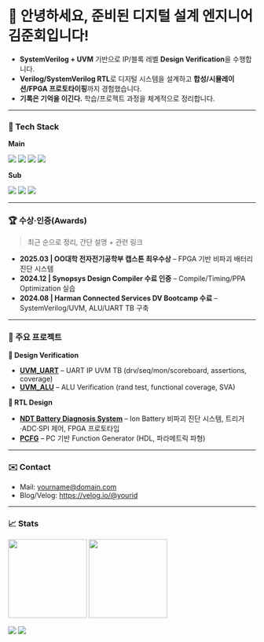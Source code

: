 <!-- 배너/소개 -->
<h1 align="left">👋 안녕하세요, 준비된 디지털 설계 엔지니어 김준회입니다!</h1>

- **SystemVerilog + UVM** 기반으로 IP/블록 레벨 **Design Verification**을 수행합니다.
- **Verilog/SystemVerilog RTL**로 디지털 시스템을 설계하고 **합성/시뮬레이션/FPGA 프로토타이핑**까지 경험했습니다.
- **기록은 기억을 이긴다.** 학습/프로젝트 과정을 체계적으로 정리합니다.

---


### 🧰 Tech Stack
**Main**
<p>
  <img src="https://img.shields.io/badge/SystemVerilog-8A2BE2" />
  <img src="https://img.shields.io/badge/UVM-8A2BE2" />
  <img src="https://img.shields.io/badge/Verilog-8A2BE2" />
  <img src="https://img.shields.io/badge/Vivado-FFCC00" />
</p>

**Sub**
<p>
  <img src="https://img.shields.io/badge/Python-3776AB?logo=python&logoColor=white" />
  <img src="https://img.shields.io/badge/C-00599C?logo=c&logoColor=white" /> 
  <img src="https://img.shields.io/badge/Linux-000000?logo=linux&logoColor=white" />
</p>

---

### 🏆 수상·인증(Awards)
> 최근 순으로 정리, 간단 설명 + 관련 링크
- **2025.03 | OO대학 전자전기공학부 캡스톤 최우수상** – FPGA 기반 비파괴 배터리 진단 시스템  
- **2024.12 | Synopsys Design Compiler 수료 인증** – Compile/Timing/PPA Optimization 실습  
- **2024.08 | Harman Connected Services DV Bootcamp 수료** – SystemVerilog/UVM, ALU/UART TB 구축  
<!-- 필요 시 뱃지 스타일도 가능: 
<p>
  <img src="https://img.shields.io/badge/Capstone-최우수상-blue" />
  <img src="https://img.shields.io/badge/Synopsys-DC%20Training-purple" />
  <img src="https://img.shields.io/badge/Harman-DV%20Bootcamp-green" />
</p>
-->

---

### 📌 주요 프로젝트
**📖 Design Verification**  
- **[UVM_UART](https://github.com/junhoe99/UVM_UART)** – UART IP UVM TB (drv/seq/mon/scoreboard, assertions, coverage)  
- **[UVM_ALU](https://github.com/junhoe99/UVM_ALU)** – ALU Verification (rand test, functional coverage, SVA)

**📖 RTL Design**  
- **[NDT Battery Diagnosis System](https://github.com/junhoe99/9_dac_adc_triggered_read_JH)** – Ion Battery 비파괴 진단 시스템, 트리거·ADC·SPI 제어, FPGA 프로토타입  
- **[PCFG](https://github.com/junhoe99/project_PCFG)** – PC 기반 Function Generator (HDL, 파라메트릭 파형)

---

### ✉️ Contact
- Mail: yourname@domain.com  
- Blog/Velog: https://velog.io/@yourid

---

### 📈 Stats
<p>
  <img height="160" src="https://github-readme-stats.vercel.app/api?username=junhoe99&show_icons=true&rank_icon=github" />
  <img height="160" src="https://github-readme-stats.vercel.app/api/top-langs/?username=junhoe99&layout=compact" />
</p>

<!-- 방문자/트로피(선택) -->
<p>
  <img src="https://komarev.com/ghpvc/?username=junhoe99&label=Profile%20Views" />
  <img src="https://github-profile-trophy.vercel.app/?username=junhoe99&theme=flat&column=6" />
</p>
